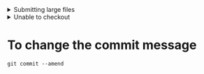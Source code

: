 
<details>

<summary>Submitting large files</summary>

[See blog](https://blog.rampatra.com/how-to-upload-large-files-to-a-git-repository)
  
</details>

<details> 
  <summary>Unable to checkout</summary> 

## Problem illustrated 
```
git clone https://username:token@github.com/username/repo-name.git
Cloning into 'repo-name'...
remote: Enumerating objects: 2809, done.
remote: Counting objects: 100% (180/180), done.
remote: Compressing objects: 100% (156/156), done.
remote: Total 2809 (delta 96), reused 83 (delta 24), pack-reused 2629 (from 2)
Receiving objects: 100% (2809/2809), 178.63 MiB | 7.60 MiB/s, done.
Resolving deltas: 100% (806/806), done.
error: invalid path 'analysis_res/112shots.csv'
fatal: unable to checkout working tree
warning: Clone succeeded, but checkout failed.
You can inspect what was checked out with 'git status'
and retry with 'git restore --source=HEAD :/'
```

## Solution

```
git config --global core.protectNTFS false
```

and rerun ```git clone```

</details> 


# To change the commit message

```
git commit --amend
```
